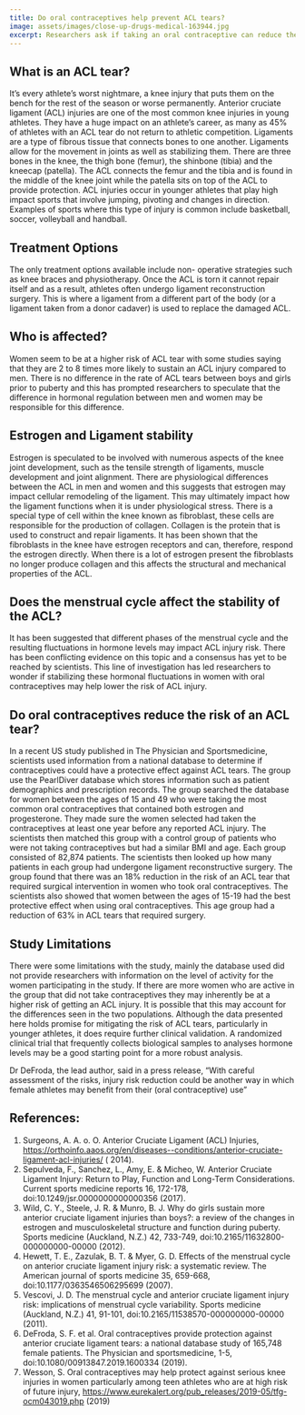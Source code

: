 ```yaml
---
title: Do oral contraceptives help prevent ACL tears?
image: assets/images/close-up-drugs-medical-163944.jpg
excerpt: Researchers ask if taking an oral contraceptive can reduce the risk of ACL tears in women.
---
```

## What is an ACL tear?

It’s every athlete’s worst nightmare, a knee injury that puts them on the bench for the rest of the season or worse permanently. Anterior cruciate ligament (ACL) injuries are one of the most common knee injuries in young athletes. They have a huge impact on an athlete’s career, as many as 45% of athletes with an ACL tear do not return to athletic competition. Ligaments are a type of fibrous tissue that connects bones to one another. Ligaments allow for the movement in joints as well as stabilizing them. There are three bones in the knee, the thigh bone (femur), the shinbone (tibia) and the kneecap (patella). The ACL connects the femur and the tibia and is found in the middle of the knee joint while the patella sits on top of the ACL to provide protection. ACL injuries occur in younger athletes that play high impact sports that involve jumping, pivoting and changes in direction. Examples of sports where this type of injury is common include basketball, soccer, volleyball and handball.

## Treatment Options

The only treatment options available include non- operative strategies such as knee braces and physiotherapy. Once the ACL is torn it cannot repair itself and as a result, athletes often undergo ligament reconstruction surgery. This is where a ligament from a different part of the body (or a ligament taken from a donor cadaver) is used to replace the damaged ACL.

## Who is affected? 

Women seem to be at a higher risk of ACL tear with some studies saying that they are 2 to 8 times more likely to sustain an ACL injury compared to men. There is no difference in the rate of ACL tears between boys and girls prior to puberty and this has prompted researchers to speculate that the difference in hormonal regulation between men and women may be responsible for this difference.

## Estrogen and Ligament stability

Estrogen is speculated to be involved with numerous aspects of the knee joint development, such as the tensile strength of ligaments, muscle development and joint alignment. There are physiological differences between the ACL in men and women and this suggests that estrogen may impact cellular remodeling of the ligament. This may ultimately impact how the ligament functions when it is under physiological stress. 
There is a special type of cell within the knee known as fibroblast, these cells are responsible for the production of collagen. Collagen is the protein that is used to construct and repair ligaments. It has been shown that the fibroblasts in the knee have estrogen receptors and can, therefore, respond the estrogen directly. When there is a lot of estrogen present the fibroblasts no longer produce collagen and this affects the structural and mechanical properties of the ACL.

## Does the menstrual cycle affect the stability of the ACL? 

It has been suggested that different phases of the menstrual cycle and the resulting fluctuations in hormone levels may impact ACL injury risk. There has been conflicting evidence on this topic and a consensus has yet to be reached by scientists. This line of investigation has led researchers to wonder if stabilizing these hormonal fluctuations in women with oral contraceptives may help lower the risk of ACL injury.

## Do oral contraceptives reduce the risk of an ACL tear? 

In a recent US study published in The Physician and Sportsmedicine, scientists used information from a national database to determine if contraceptives could have a protective effect against ACL tears. The group use the PearlDiver database which stores information such as patient demographics and prescription records. The group searched the database for women between the ages of 15 and 49 who were taking the most common oral contraceptives that contained both estrogen and progesterone. They made sure the women selected had taken the contraceptives at least one year before any reported ACL injury. The scientists then matched this group with a control group of patients who were not taking contraceptives but had a similar BMI and age. Each group consisted of 82,874 patients. The scientists then looked up how many patients in each group had undergone ligament reconstructive surgery. The group found that there was an 18% reduction in the risk of an ACL tear that required surgical intervention in women who took oral contraceptives. The scientists also showed that women between the ages of 15-19 had the best protective effect when using oral contraceptives. This age group had a reduction of 63% in ACL tears that required surgery.

## Study Limitations

There were some limitations with the study, mainly the database used did not provide researchers with information on the level of activity for the women participating in the study. If there are more women who are active in the group that did not take contraceptives they may inherently be at a higher risk of getting an ACL injury. It is possible that this may account for the differences seen in the two populations. Although the data presented here holds promise for mitigating the risk of ACL tears, particularly in younger athletes, it does require further clinical validation. A randomized clinical trial that frequently collects biological samples to analyses hormone levels may be a good starting point for a more robust analysis. 

Dr DeFroda, the lead author, said in a press release, “With careful assessment of the risks, injury risk reduction could be another way in which female athletes may benefit from their (oral contraceptive) use”

## References:

1.	Surgeons, A. A. o. O. Anterior Cruciate Ligament (ACL) Injuries, <https://orthoinfo.aaos.org/en/diseases--conditions/anterior-cruciate-ligament-acl-injuries/> ( 2014).
2.	Sepulveda, F., Sanchez, L., Amy, E. & Micheo, W. Anterior Cruciate Ligament Injury: Return to Play, Function and Long-Term Considerations. Current sports medicine reports 16, 172-178, doi:10.1249/jsr.0000000000000356 (2017).
3.	Wild, C. Y., Steele, J. R. & Munro, B. J. Why do girls sustain more anterior cruciate ligament injuries than boys?: a review of the changes in estrogen and musculoskeletal structure and function during puberty. Sports medicine (Auckland, N.Z.) 42, 733-749, doi:10.2165/11632800-000000000-00000 (2012).
4.	Hewett, T. E., Zazulak, B. T. & Myer, G. D. Effects of the menstrual cycle on anterior cruciate ligament injury risk: a systematic review. The American journal of sports medicine 35, 659-668, doi:10.1177/0363546506295699 (2007).
5.	Vescovi, J. D. The menstrual cycle and anterior cruciate ligament injury risk: implications of menstrual cycle variability. Sports medicine (Auckland, N.Z.) 41, 91-101, doi:10.2165/11538570-000000000-00000 (2011).
6.	DeFroda, S. F. et al. Oral contraceptives provide protection against anterior cruciate ligament tears: a national database study of 165,748 female patients. The Physician and sportsmedicine, 1-5, doi:10.1080/00913847.2019.1600334 (2019).
7.	Wesson, S. Oral contraceptives may help protect against serious knee injuries in women particularly among teen athletes who are at high risk of future injury, <https://www.eurekalert.org/pub_releases/2019-05/tfg-ocm043019.php> (2019)
